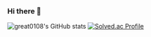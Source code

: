### Hi there 👋
![great0108's GitHub stats](https://github-readme-stats.vercel.app/api?username=great0108&show_icons=true&theme=radical)
[![Solved.ac Profile](http://mazassumnida.wtf/api/generate_badge?boj=great0108)](https://solved.ac/great0108)

<!--
**great0108/great0108** is a ✨ _special_ ✨ repository because its `README.md` (this file) appears on your GitHub profile.

Here are some ideas to get you started:

- 🔭 I’m currently working on ...
- 🌱 I’m currently learning ...
- 👯 I’m looking to collaborate on ...
- 🤔 I’m looking for help with ...
- 💬 Ask me about ...
- 📫 How to reach me: ...
- 😄 Pronouns: ...
- ⚡ Fun fact: ...
-->

